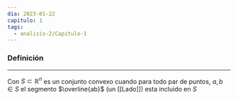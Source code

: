 ```yaml
---
dia: 2023-01-22
capitulo: 1
tags:
  - analisis-2/Capitulo-1
---
```

### Definición
---
Con $S \subset \mathbb{R}^n$ es un conjunto convexo cuando para todo par de puntos, $a, b \in S$ el segmento $\overline{ab}$ (un [[Lado]]) esta incluido en $S$